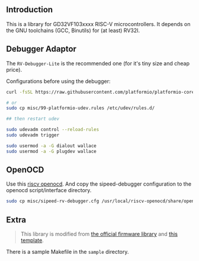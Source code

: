 ## Introduction

This is a library for GD32VF103xxxx RISC-V microcontrollers. It depends on the GNU toolchains (GCC, Binutils) for (at least) RV32I.


## Debugger Adaptor

The `RV-Debugger-Lite` is the recommended one (for it's tiny size and cheap price).

Configurations before using the debugger:

```sh
curl -fsSL https://raw.githubusercontent.com/platformio/platformio-core/master/scripts/99-platformio-udev.rules | sudo tee /etc/udev/rules.d/99-platformio-udev.rules

# or
sudo cp misc/99-platformio-udev.rules /etc/udev/rules.d/

## then restart udev

sudo udevadm control --reload-rules
sudo udevadm trigger
```

```sh
sudo usermod -a -G dialout wallace
sudo usermod -a -G plugdev wallace
```


## OpenOCD

Use this [riscv openocd](https://github.com/riscv/riscv-openocd). And copy the sipeed-debugger configuration to the openocd script/interface directory.

```sh
sudo cp misc/sipeed-rv-debugger.cfg /usr/local/riscv-openocd/share/openocd/scripts/interface/ftdi/
```


## Extra

> This library is modified from [the official firmware library](https://www.gigadevice.com/products/microcontrollers/gd32/risc-v/) and [this template](https://github.com/WRansohoff/GD32VF103_templates).

There is a sample Makefile in the `sample` directory.

